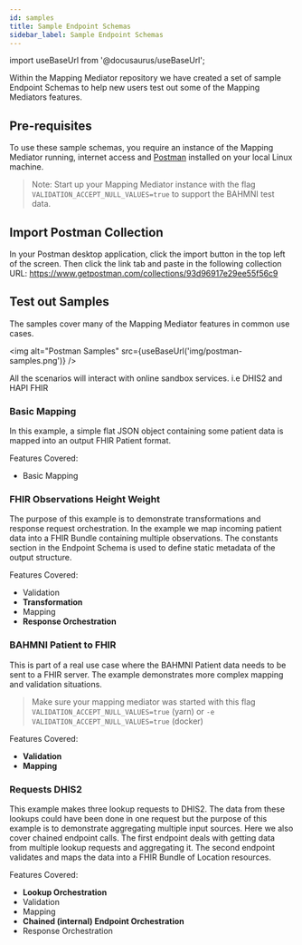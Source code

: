 ```yaml
---
id: samples
title: Sample Endpoint Schemas
sidebar_label: Sample Endpoint Schemas
---
```


import useBaseUrl from '@docusaurus/useBaseUrl';

Within the Mapping Mediator repository we have created a set of sample Endpoint Schemas to help new users test out some of the Mapping Mediators features.

## Pre-requisites

To use these sample schemas, you require an instance of the Mapping Mediator running, internet access and [Postman](https://www.postman.com/features/mock-api/) installed on your local Linux machine.

> Note: Start up your Mapping Mediator instance with the flag `VALIDATION_ACCEPT_NULL_VALUES=true` to support the BAHMNI test data.

## Import Postman Collection

In your Postman desktop application, click the import button in the top left of the screen. Then click the link tab and paste in the following collection URL: <https://www.getpostman.com/collections/93d96917e29ee55f56c9>

## Test out Samples

The samples cover many of the Mapping Mediator features in common use cases.

<img alt="Postman Samples" src={useBaseUrl('img/postman-samples.png')} />

All the scenarios will interact with online sandbox services. i.e DHIS2 and HAPI FHIR
### Basic Mapping

In this example, a simple flat JSON object containing some patient data is mapped into an output FHIR Patient format.

Features Covered:

- Basic Mapping

### FHIR Observations Height Weight

The purpose of this example is to demonstrate transformations and response request orchestration.
In the example we map incoming patient data into a FHIR Bundle containing multiple observations.
The constants section in the Endpoint Schema is used to define static metadata of the output structure.

Features Covered:

- Validation
- **Transformation**
- Mapping
- **Response Orchestration**

### BAHMNI Patient to FHIR

This is part of a real use case where the BAHMNI Patient data needs to be sent to a FHIR server.
The example demonstrates more complex mapping and validation situations.

> Make sure your mapping mediator was started with this flag `VALIDATION_ACCEPT_NULL_VALUES=true` (yarn) or `-e VALIDATION_ACCEPT_NULL_VALUES=true` (docker)

Features Covered:

- **Validation**
- **Mapping**

### Requests DHIS2

This example makes three lookup requests to DHIS2.
The data from these lookups could have been done in one request but the purpose of this example is to demonstrate aggregating multiple input sources.
Here we also cover chained endpoint calls.
The first endpoint deals with getting data from multiple lookup requests and aggregating it.
The second endpoint validates and maps the data into a FHIR Bundle of Location resources.

Features Covered:

- **Lookup Orchestration**
- Validation
- Mapping
- **Chained (internal) Endpoint Orchestration**
- Response Orchestration
